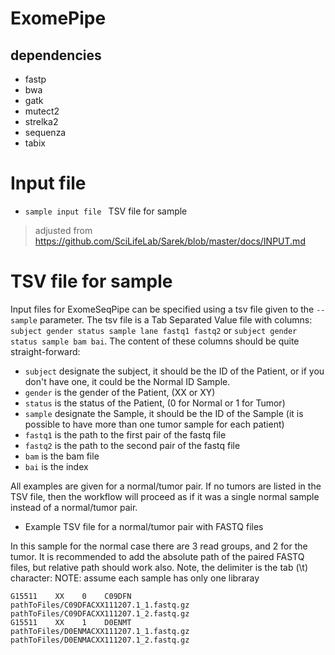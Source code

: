 # ExomePipe
## dependencies
   * fastp
   * bwa 
   * gatk
   * mutect2
   * strelka2
   * sequenza
   * tabix
   
   
# Input file 

*  `sample input file ` TSV file for sample
> adjusted from https://github.com/SciLifeLab/Sarek/blob/master/docs/INPUT.md
# TSV file for sample

Input files for ExomeSeqPipe can be specified using a tsv file given to the `--sample` parameter. The tsv file is a Tab Separated Value file with columns: `subject gender status sample lane fastq1 fastq2` or `subject gender status sample bam bai`.
The content of these columns should be quite straight-forward:

- `subject` designate the subject, it should be the ID of the Patient, or if you don't have one, it could be the Normal ID Sample.
- `gender` is the gender of the Patient, (XX or XY)
- `status` is the status of the Patient, (0 for Normal or 1 for Tumor)
- `sample` designate the Sample, it should be the ID of the Sample (it is possible to have more than one tumor sample for each patient)
- `fastq1` is the path to the first pair of the fastq file
- `fastq2` is the path to the second pair of the fastq file
- `bam` is the bam file
- `bai` is the index

All examples are given for a normal/tumor pair. If no tumors are listed in the TSV file, then the workflow will proceed as if it was a single normal sample instead of a normal/tumor pair.

* Example TSV file for a normal/tumor pair with FASTQ files

In this sample for the normal case there are 3 read groups, and 2 for the tumor. It is recommended to add the absolute path of the paired FASTQ files, but relative path should work also. Note, the delimiter is the tab (\t) character:
NOTE: assume each sample has only one libraray
```
G15511    XX    0    C09DFN    pathToFiles/C09DFACXX111207.1_1.fastq.gz    pathToFiles/C09DFACXX111207.1_2.fastq.gz
G15511    XX    1    D0ENMT    pathToFiles/D0ENMACXX111207.1_1.fastq.gz    pathToFiles/D0ENMACXX111207.1_2.fastq.gz
```
